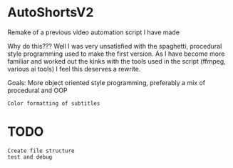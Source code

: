 # AutoShortsV2
Remake of a previous video automation script I have made

Why do this???
    Well I was very unsatisfied with the spaghetti, procedural style programming used to make the first version. As I have become more familiar and worked out the kinks with the tools used in the script (ffmpeg, various ai tools) I feel this deserves a rewrite.

Goals:
    More object oriented style programming, preferably a mix of procedural and OOP

    Color formatting of subtitles


# TODO
    Create file structure
    test and debug
